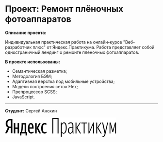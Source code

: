 # Проект: Ремонт плёночных фотоаппаратов

**Описание проекта:**

Индивидуальная практическая работа на онлайн-курсе "Веб-разработчик плюс" от Яндекс.Практикума. Работа представляет собой одностраничный лендинг о ремонте плёночных фотоаппаратов. 

**В проекте использованы:**

- Семантическая разметка;
- Методология БЭМ;
- Адаптивная верстка под мобильные устройства;
- Модели построения сеток Flex;
- Препроцессор SCSS;
- JavaScript.

---

**Студент:** Сергей Анохин

![Логотип Яндекса](./images/yandex-logo.svg)